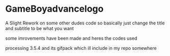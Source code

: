 # GameBoyadvancelogo
A Slight Rework on some other dudes code
so basically just change the title and subtitle to be what you want

some imrovements have been made and heres the codes used

processing 3.5.4 and its gifpack which ill include in my repo somewhere
